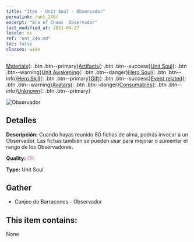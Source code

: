 ```yaml
---
title: "Item - Unit Soul - Observador"
permalink: /unt_246/
excerpt: "Era of Chaos  Observador"
last_modified_at: 2021-04-27
locale: es
ref: "unt_246.md"
toc: false
classes: wide
---
```

 [Materials](/ItemsES/){: .btn .btn--primary}[Artifacts](/ItemsES/Artifacts/){: .btn .btn--success}[Unit Soul](/ItemsES/UnitSoul/){: .btn .btn--warning}[Unit Awakening](/ItemsES/UnitAwakening/){: .btn .btn--danger}[Hero Soul](/ItemsES/HeroSoul/){: .btn .btn--info}[Hero Skill](/ItemsES/HeroSkill/){: .btn .btn--primary}[Gift](/ItemsES/Gift/){: .btn .btn--success}[Event related](/ItemsES/Events/){: .btn .btn--warning}[Avatars](/ItemsES/Avatars/){: .btn .btn--danger}[Consumables](/ItemsES/Consumables/){: .btn .btn--info}[Unknown](/ItemsES/Unknown/){: .btn .btn--primary}

 ![Observador](/images/u/ti_xieyan.jpg)

## Detalles
 **Descripción:** Cuando hayas reunido 80 fichas de alma, podrás invocar a un Observador. Las fichas también se pueden usar para mejorar o aumentar el rango de los Observadores.

 **Quality:** <span style="color: #DA70D6">OK</span>

 **Type:** Unit Soul

## Gather

*    Canjeo de Barracones - Observador 

## This item contains:

  None

